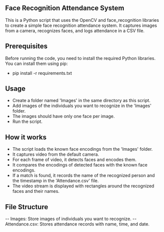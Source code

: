 
## Face Recognition Attendance System

This is a Python script that uses the OpenCV and face_recognition libraries to create a simple face recognition attendance system. It captures images from a camera, recognizes faces, and logs attendance in a CSV file.


## Prerequisites

Before running the code, you need to install the required Python libraries. You can install them using pip:

- pip install -r requirements.txt


## Usage

- Create a folder named 'Images' in the same directory as this script.
- Add images of the individuals you want to recognize in the 'Images' folder. 
- The images should have only one face per image.
- Run the script.


## How it works

- The script loads the known face encodings from the 'Images' folder.
- It captures video from the default camera.
- For each frame of video, it detects faces and encodes them.
- It compares the encodings of detected faces with the known face encodings.
- If a match is found, it records the name of the recognized person and the timestamp in the 'Attendance.csv' file.
- The video stream is displayed with rectangles around the recognized faces and their names.

## File Structure

-- Images: Store images of individuals you want to recognize.
-- Attendance.csv: Stores attendance records with name, time, and date.
